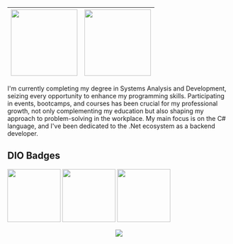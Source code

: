 | <img align="center" src="http://github-profile-summary-cards.vercel.app/api/cards/profile-details?username=CassioJhones&theme=darcula" height="150em"/> | <img align="center" src="https://github-readme-stats.vercel.app/api/top-langs/?username=CassioJhones&hide=javascript,html,css&layout=compact&theme=darcula" height="150em"/> |
| ----------- | ----------- |

I'm currently completing my degree in Systems Analysis and Development, seizing every opportunity to enhance my programming skills. Participating in events, bootcamps, and courses has been crucial for my professional growth, not only complementing my education but also shaping my approach to problem-solving in the workplace. My main focus is on the C# language, and I've been dedicated to the .Net ecosystem as a backend developer.
## DIO Badges
<div align="left">
  <img src="https://github.com/CassioJhones/CassioJhones/assets/56178855/3169d566-34df-4ec0-9e25-251a7ef769cc" width="120px" align="center">
  <img src="https://github.com/CassioJhones/CassioJhones/assets/56178855/f74f229f-fad9-4c6c-90a4-c82c57eecd70" width="120px" align="center">
  <img src="https://github.com/CassioJhones/CassioJhones/assets/56178855/1aa33ef8-9408-436f-9b1c-5a8643cda3d4" width="120px" align="center">
</div>

<br/>
<div align="left" style="display:flex; gap:1em; align-items:center; justify-content:center"> 
  <a href="https://www.codewars.com/users/CassioJhones" target="_blank"> 
  <img src="https://img.shields.io/badge/Codewars-B1361E?style=for-the-badge&logo=codewars&logoColor=black"> </a>
</div>
